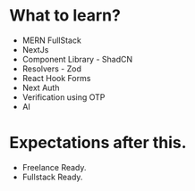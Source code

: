 # What to learn?
* MERN FullStack
* NextJs
* Component Library - ShadCN
* Resolvers - Zod
* React Hook Forms
* Next Auth
* Verification using OTP
* AI

# Expectations after this.
* Freelance Ready.
* Fullstack Ready.